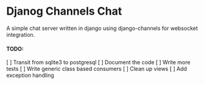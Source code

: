 # Djanog Channels Chat

A simple chat server written in django using django-channels for websocket integration.

#### TODO:
[ ] Transit from sqlite3 to postgresql
[ ] Document the code
[ ] Write more tests
[ ] Write generic class based consumers
[ ] Clean up views
[ ] Add exception handling
